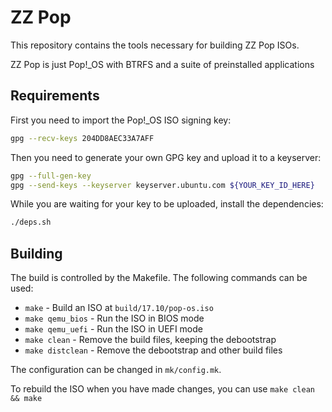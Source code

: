 # ZZ Pop

This repository contains the tools necessary for building ZZ Pop ISOs.

ZZ Pop is just Pop!\_OS with BTRFS and a suite of preinstalled applications

## Requirements

First you need to import the Pop!\_OS ISO signing key:

```sh
gpg --recv-keys 204DD8AEC33A7AFF
```

Then you need to generate your own GPG key and upload it to a keyserver:

```sh
gpg --full-gen-key
gpg --send-keys --keyserver keyserver.ubuntu.com ${YOUR_KEY_ID_HERE}
```

While you are waiting for your key to be uploaded, install the dependencies:

```sh
./deps.sh
```

## Building

The build is controlled by the Makefile. The following commands can be used:
- `make` - Build an ISO at `build/17.10/pop-os.iso`
- `make qemu_bios` - Run the ISO in BIOS mode
- `make qemu_uefi` - Run the ISO in UEFI mode
- `make clean` - Remove the build files, keeping the debootstrap
- `make distclean` - Remove the debootstrap and other build files

The configuration can be changed in `mk/config.mk`.

To rebuild the ISO when you have made changes, you can use `make clean && make`
